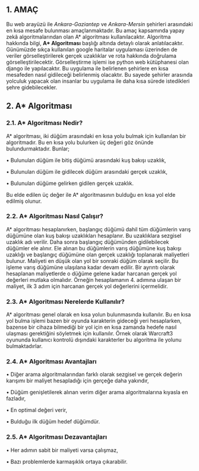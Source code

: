 ## 1. AMAÇ

Bu web arayüzü ile *Ankara-Gaziantep* ve *Ankara-Mersin* şehirleri arasındaki en kısa mesafe bulunması amaçlanmaktadır. Bu amaç kapsamında yapay zekâ algoritmalarından olan A* algoritması kullanılacaktır. Algoritma hakkında bilgi, __A* Algoritması__ başlığı altında detaylı olarak anlatılacaktır. Günümüzde sıkça kullanılan google haritalar uygulaması üzerinden de veriler görselleştirilerek gerçek uzaklıklar ve rota hakkında doğrulama görselleştirilecektir. Görselleştirme işlemi ise python web kütüphanesi olan django ile yapılacaktır. 
Bu uygulama ile belirlenen şehirlere en kısa mesafeden nasıl gidileceği belirlenmiş olacaktır. Bu sayede şehirler arasında yolculuk yapacak olan insanlar bu uygulama ile daha kısa sürede istedikleri şehre gidebilecekler.

## 2. A* Algoritması

### 2.1. A* Algoritması Nedir?

A* algoritması, iki düğüm arasındaki en kısa yolu bulmak için kullanılan bir algoritmadır. Bu en kısa yolu bulurken üç değeri göz önünde bulundurmaktadır. Bunlar;

•	Bulunulan düğüm ile bitiş düğümü arasındaki kuş bakışı uzaklık,

•	Bulunulan düğüm ile gidilecek düğüm arasındaki gerçek uzaklık,

•	Bulunulan düğüme gelirken gidilen gerçek uzaklık.


Bu elde edilen üç değer ile A* algoritmasının bulduğu en kısa yol elde edilmiş olunur.

### 2.2. A* Algoritması Nasıl Çalışır?

A* algoritması hesaplanırken, başlangıç düğümü dahil tüm düğümlerin varış düğümüne olan kuş bakışı uzaklıkları hesaplanır. Bu uzaklıklara sezgisel uzaklık adı verilir. Daha sonra başlangıç düğümünden gidilebilecek düğümler ele alınır. Ele alınan bu düğümlerin varış düğümüne kuş bakışı uzaklığı ve başlangıç düğümüne olan gerçek uzaklığı toplanarak maliyetleri bulunur. Maliyeti en düşük olan yol bir sonraki düğüm olarak seçilir. Bu işleme varış düğümüne ulaşılana kadar devam edilir. 
Bir ayrıntı olarak hesaplanan maliyetlerde o düğüme gelene kadar harcanan gerçek yol değerleri mutlaka olmalıdır. Örneğin hesaplamanın 4. adımına ulaşan bir maliyet, ilk 3 adım için harcanan gerçek yol değerlerini içermelidir.

### 2.3. A* Algoritması Nerelerde Kullanılır?

A* algoritması genel olarak en kısa yolun bulunmasında kullanılır. Bu en kısa yol bulma işlemi bazen bir oyunda karakterin gideceği yeri hesaplarken, bazense bir cihaza bilmediği bir yol için en kısa zamanda hedefe nasıl ulaşması gerektiğini söyletmek için kullanılır. Örnek olarak Warcraft3 oyununda kullanıcı kontrolü dışındaki karakterler bu algoritma ile yolunu bulmaktadırlar.

### 2.4. A* Algoritması Avantajları

•	Diğer arama algoritmalarından farklı olarak sezgisel ve gerçek değerin karışımı bir maliyet hesapladığı için gerçeğe daha yakındır,

•	Düğüm genişletilerek alınan verim diğer arama algoritmalarına kıyasla en fazladır,

•	En optimal değeri verir,

•	Bulduğu ilk düğüm hedef düğümdür.


### 2.5. A* Algoritması Dezavantajları

•	Her adımın sabit bir maliyeti varsa çalışmaz,

•	Bazı problemlerde karmaşıklık ortaya çıkarabilir.




